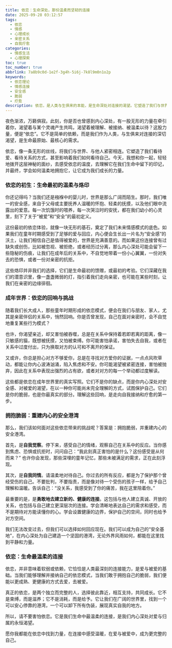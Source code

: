 ```yaml
---
title: 依恋：生命深处，那份温柔而坚韧的连接
date: 2025-09-28 03:12:57
tags:
  - 依恋
  - 情感
  - 心理成长
  - 亲密关系
  - 自我疗愈
categories:
  - 情感生活
  - 心理探索
toc: true
toc_number: true
abbrlink: 7a8b9c0d-1e2f-3g4h-5i6j-7k8l9m0n1o2p
keywords:
  - 依恋理论
  - 情感连接
  - 安全感
  - 脆弱
  - 疗愈
description: 依恋，是人类与生俱来的本能，是生命深处对连接的渴望。它塑造了我们与世界互动的方式，影响着我们如何爱与被爱。这篇文章将带你走进依恋的内心世界，探索它如何影响我们的情感轨迹，并鼓励我们以温柔和勇气，去拥抱这份生命中最真挚的连接，重建内心的安全港湾。
---
```


夜色渐浓，万籁俱寂。此刻，你是否也曾感到内心深处，有一股无形的力量在牵引着你，渴望着与某个灵魂产生共鸣，渴望着被理解、被接纳、被温柔以待？这股力量，便是“依恋”。它不是简单的依赖，而是我们作为人类，与生俱来对连接的深切渴望，是生命最原始、最核心的需求。

依恋，像一条无形的丝线，将我们与世界、与他人紧密相连。它塑造了我们看待爱、看待关系的方式，甚至影响着我们如何看待自己。今天，我想和你一起，轻轻地拨开这层神秘的面纱，去感受依恋的温度，去理解它在我们生命中留下的印记，并最终，学会如何温柔地拥抱它，让它成为我们成长的力量。

### 依恋的初生：生命最初的温柔与烙印

你还记得吗？当我们还是襁褓中的婴儿时，世界是那么广阔而陌生。那时，我们唯一的安全感，来自于父母或主要抚养人温暖的怀抱、轻柔的抚摸，以及他们眼中流露出的爱意。每一次饥饿时的喂养，每一次哭泣时的安抚，都在我们幼小的心灵里，刻下了关于“被爱”和“安全”的最初定义。

这份最初的依恋体验，就像一块无形的基石，奠定了我们未来情感模式的底色。如果我们在童年时期感受到了足够的爱与回应，内心便会生长出一片名为“安全感”的沃土，让我们相信自己是值得被爱的，世界是充满善意的。而如果这份连接曾有过缺失或创伤，比如被忽视、被拒绝，或者经历过分离，那么内心深处可能会留下一些隐秘的伤痕，让我们在成年后的关系中，不自觉地带着一份小心翼翼，一份对失去的恐惧，或者一份对亲密的抗拒。

这些烙印并非我们的选择，它们是生命最初的馈赠，或最初的考验。它们深藏在我们的潜意识里，像一盏盏微弱的灯，指引着我们走向亲密，也可能在某些时刻，让我们在亲密的边缘徘徊。

### 成年世界：依恋的回响与挑战

随着我们长大成人，那些童年时期形成的依恋模式，便会在我们与朋友、家人，尤其是亲密伴侣的关系中，悄然回响。你是否曾发现，自己在面对亲密时，会不自觉地重复某些行为模式？

也许，你渴望亲近，却又害怕被吞噬，总是在关系中保持着若即若离的距离，像一只敏感的猫，既想被抚摸，又怕被束缚。你可能害怕承诺，害怕失去自我，或者在关系中过度付出，只为换取对方的认可和不离开的保证。

又或许，你总是担心对方不够爱你，总是在寻找对方爱你的证据，一点点风吹草动，都能让你内心波涛汹涌，陷入焦虑和不安。你可能渴望被紧密连接，害怕被抛弃，因此在关系中表现出强烈的占有欲，或者对对方的每一个举动都过度解读。

这些都是依恋在成年世界里的真实写照。它们不是你的缺点，而是你内心深处对安全感、对被爱的渴望，在以一种你可能尚未完全理解的方式，试图保护自己。它们是你的脆弱，也是你最真实的部分。理解这些回响，是走向自我接纳和疗愈的第一步。

### 拥抱脆弱：重建内心的安全港湾

那么，我们该如何面对这些依恋带来的挑战呢？答案是：拥抱脆弱，并重建内心的安全港湾。

首先，是**自我觉察**。停下来，感受自己的情绪，观察自己在关系中的反应。当你感到焦虑、恐惧或抗拒时，问问自己：“我此刻真正害怕的是什么？这份感受是从何而来？” 也许你会发现，那些深埋的童年记忆，那些未被满足的需求，正在此刻浮现。

其次，是**自我同情**。请温柔地对待自己。你过去的所有反应，都是为了保护那个曾经受伤的自己。不要批判，不要指责，而是像对待一个受伤的孩子一样，给予自己理解和温暖。告诉自己：“没关系，我感受到了你的痛苦，我在这里陪着你。”

最重要的是，是**勇敢地去建立新的、健康的连接**。这包括与他人建立真诚、开放的关系，也包括与自己建立更深层次的连接。学会清晰地表达自己的需求和感受，而不是期待对方能读懂你的心。学会设置健康的边界，保护自己的空间，同时也给予对方空间。

我们无法改变过去，但我们可以选择如何回应现在。我们可以成为自己的“安全基地”，在内心深处为自己建造一个坚固的港湾，无论外界风雨如何，都能在这里找到平静和力量。

### 依恋：生命最温柔的连接

依恋，并非意味着软弱或依赖，它恰恰是人类最深刻的连接能力，是爱与被爱的基础。当我们能够理解并接纳自己的依恋模式，当我们敢于拥抱自己的脆弱，我们便能以更成熟、更健康的方式去爱，去被爱。

真正的依恋，是两个独立而完整的人，选择彼此靠近，相互支持，共同成长。它不是束缚，而是滋养；它不是消耗，而是给予。它让我们在广阔的世界里，找到一个可以安心停靠的港湾，一个可以卸下所有伪装，展现真实自我的地方。

所以，请不要害怕依恋。它是我们生命中最温柔的连接，是我们内心深处对爱与归属的永恒渴望。

愿你我都能在依恋中找到力量，在连接中感受温暖，在爱与被爱中，成为更完整的自己。